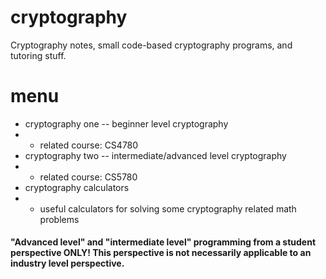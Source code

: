 # cryptography
Cryptography notes, small code-based cryptography programs, and tutoring stuff.

# menu

- cryptography one -- beginner level cryptography
- - related course: CS4780 
- cryptography two -- intermediate/advanced level cryptography
- - related course: CS5780
- cryptography calculators
- - useful calculators for solving some cryptography related math problems
 
 #### "Advanced level" and "intermediate level" programming from a student perspective ONLY! This perspective is not necessarily applicable to an industry level perspective.
